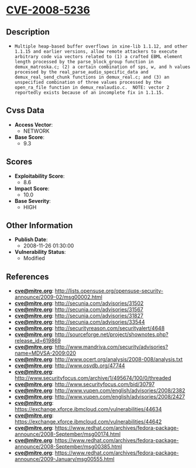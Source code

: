 
# [CVE-2008-5236](https://cve.mitre.org/cgi-bin/cvename.cgi?name=CVE-2008-5236)

## Description

- `Multiple heap-based buffer overflows in xine-lib 1.1.12, and other 1.1.15 and earlier versions, allow remote attackers to execute arbitrary code via vectors related to (1) a crafted EBML element length processed by the parse_block_group function in demux_matroska.c; (2) a certain combination of sps, w, and h values processed by the real_parse_audio_specific_data and demux_real_send_chunk functions in demux_real.c; and (3) an unspecified combination of three values processed by the open_ra_file function in demux_realaudio.c.  NOTE: vector 2 reportedly exists because of an incomplete fix in 1.1.15.`

## Cvss Data

- **Access Vector**:
  - NETWORK
- **Base Score**:
  - 9.3

## Scores

- **Exploitability Score**:
  - 8.6
- **Impact Score**:
  - 10.0
- **Base Severity**:
  - HIGH

## Other Information

- **Publish Date**:
  - 2008-11-26 01:30:00
- **Vulnerability Status**:
  - Modified

## References

- **cve@mitre.org**: http://lists.opensuse.org/opensuse-security-announce/2009-02/msg00002.html
- **cve@mitre.org**: http://secunia.com/advisories/31502
- **cve@mitre.org**: http://secunia.com/advisories/31567
- **cve@mitre.org**: http://secunia.com/advisories/31827
- **cve@mitre.org**: http://secunia.com/advisories/33544
- **cve@mitre.org**: http://securityreason.com/securityalert/4648
- **cve@mitre.org**: http://sourceforge.net/project/shownotes.php?release_id=619869
- **cve@mitre.org**: http://www.mandriva.com/security/advisories?name=MDVSA-2009:020
- **cve@mitre.org**: http://www.ocert.org/analysis/2008-008/analysis.txt
- **cve@mitre.org**: http://www.osvdb.org/47744
- **cve@mitre.org**: http://www.securityfocus.com/archive/1/495674/100/0/threaded
- **cve@mitre.org**: http://www.securityfocus.com/bid/30797
- **cve@mitre.org**: http://www.vupen.com/english/advisories/2008/2382
- **cve@mitre.org**: http://www.vupen.com/english/advisories/2008/2427
- **cve@mitre.org**: https://exchange.xforce.ibmcloud.com/vulnerabilities/44634
- **cve@mitre.org**: https://exchange.xforce.ibmcloud.com/vulnerabilities/44642
- **cve@mitre.org**: https://www.redhat.com/archives/fedora-package-announce/2008-September/msg00174.html
- **cve@mitre.org**: https://www.redhat.com/archives/fedora-package-announce/2008-September/msg00385.html
- **cve@mitre.org**: https://www.redhat.com/archives/fedora-package-announce/2009-January/msg00555.html
